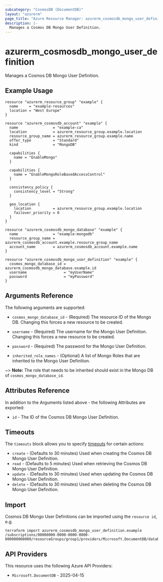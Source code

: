 ```yaml
---
subcategory: "CosmosDB (DocumentDB)"
layout: "azurerm"
page_title: "Azure Resource Manager: azurerm_cosmosdb_mongo_user_definition"
description: |-
  Manages a Cosmos DB Mongo User Definition.
---
```


# azurerm_cosmosdb_mongo_user_definition

Manages a Cosmos DB Mongo User Definition.

## Example Usage

```hcl
resource "azurerm_resource_group" "example" {
  name     = "example-resources"
  location = "West Europe"
}

resource "azurerm_cosmosdb_account" "example" {
  name                = "example-ca"
  location            = azurerm_resource_group.example.location
  resource_group_name = azurerm_resource_group.example.name
  offer_type          = "Standard"
  kind                = "MongoDB"

  capabilities {
    name = "EnableMongo"
  }

  capabilities {
    name = "EnableMongoRoleBasedAccessControl"
  }

  consistency_policy {
    consistency_level = "Strong"
  }

  geo_location {
    location          = azurerm_resource_group.example.location
    failover_priority = 0
  }
}

resource "azurerm_cosmosdb_mongo_database" "example" {
  name                = "example-mongodb"
  resource_group_name = azurerm_cosmosdb_account.example.resource_group_name
  account_name        = azurerm_cosmosdb_account.example.name
}

resource "azurerm_cosmosdb_mongo_user_definition" "example" {
  cosmos_mongo_database_id = azurerm_cosmosdb_mongo_database.example.id
  username                 = "myUserName"
  password                 = "myPassword"
}
```

## Arguments Reference

The following arguments are supported:

* `cosmos_mongo_database_id` - (Required) The resource ID of the Mongo DB. Changing this forces a new resource to be created.

* `username` - (Required) The username for the Mongo User Definition. Changing this forces a new resource to be created.

* `password` - (Required) The password for the Mongo User Definition.

* `inherited_role_names` - (Optional) A list of Mongo Roles that are inherited to the Mongo User Definition.

~> **Note:** The role that needs to be inherited should exist in the Mongo DB of `cosmos_mongo_database_id`.

## Attributes Reference

In addition to the Arguments listed above - the following Attributes are exported:

* `id` - The ID of the Cosmos DB Mongo User Definition.

## Timeouts

The `timeouts` block allows you to specify [timeouts](https://developer.hashicorp.com/terraform/language/resources/configure#define-operation-timeouts) for certain actions:

* `create` - (Defaults to 30 minutes) Used when creating the Cosmos DB Mongo User Definition.
* `read` - (Defaults to 5 minutes) Used when retrieving the Cosmos DB Mongo User Definition.
* `update` - (Defaults to 30 minutes) Used when updating the Cosmos DB Mongo User Definition.
* `delete` - (Defaults to 30 minutes) Used when deleting the Cosmos DB Mongo User Definition.

## Import

Cosmos DB Mongo User Definitions can be imported using the `resource id`, e.g.

```shell
terraform import azurerm_cosmosdb_mongo_user_definition.example /subscriptions/00000000-0000-0000-0000-000000000000/resourceGroups/group1/providers/Microsoft.DocumentDB/databaseAccounts/account1/mongodbUserDefinitions/dbname1.username1
```

## API Providers
<!-- This section is generated, changes will be overwritten -->
This resource uses the following Azure API Providers:

* `Microsoft.DocumentDB` - 2025-04-15
